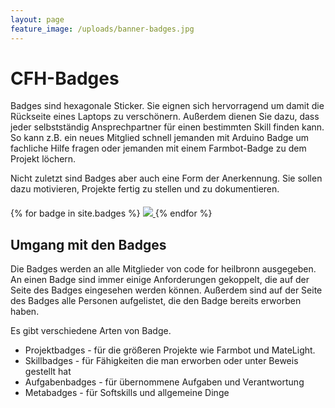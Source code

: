```yaml
---
layout: page
feature_image: /uploads/banner-badges.jpg
---
```


# CFH-Badges

Badges sind hexagonale Sticker. Sie eignen sich hervorragend um damit die Rückseite eines Laptops zu verschönern.
Außerdem dienen Sie dazu, dass jeder selbstständig Ansprechpartner für einen bestimmten Skill finden kann.
So kann z.B. ein neues Mitglied schnell jemanden mit Arduino Badge um fachliche Hilfe fragen oder jemanden
mit einem Farmbot-Badge zu dem Projekt löchern.

Nicht zuletzt sind Badges aber auch eine Form der Anerkennung. Sie sollen dazu motivieren, Projekte fertig zu stellen und zu dokumentieren.


<div id="cfh-badge-list" class="cfh-badge-list" style="margin-top: 20px;">
    {% for badge in site.badges %}
        <a href="{{ badge.url }}">
            <img class="cfh-badge-img" src="{{badge.image}}" />
        </a>
    {% endfor %}
</div>


## Umgang mit den Badges

Die Badges werden an alle Mitglieder von code for heilbronn ausgegeben.
An einen Badge sind immer einige Anforderungen gekoppelt, die auf der Seite des Badges eingesehen werden können.
Außerdem sind auf der Seite des Badges alle Personen aufgelistet, die den Badge bereits erworben haben.

Es gibt verschiedene Arten von Badge.

* Projektbadges - für die größeren Projekte wie Farmbot und MateLight.
* Skillbadges - für Fähigkeiten die man erworben oder unter Beweis gestellt hat
* Aufgabenbadges - für übernommene Aufgaben und Verantwortung
* Metabadges - für Softskills und allgemeine Dinge


<script>

(function() {
    console.info("badge-grid");

    var badges = document.getElementsByClassName("cfh-badge-img");
    var container = document.getElementsByClassName("cfh-badge-list")[0];

    var width_badges = 186;
    var height_badges = 160;

    var col_badges = 0;
    var row_badges = 0;

    var container = $("#cfh-badge-list");
    var containerOuterWidth = container.outerWidth();

    $(".cfh-badge-img").each(function(index, elem) {
        if ((col_badges * width_badges) + width_badges > containerOuterWidth || (row_badges % 2 == 1 && col_badges * width_badges > containerOuterWidth - width_badges)) {
            row_badges++;
            col_badges = 0;
        }

        var top_badges = row_badges * height_badges;
        var left_badges = col_badges * width_badges;

        if (row_badges % 2 == 1) {
            left_badges += 93;
        }
        console.info("badge " + index + " - top:" + top_badges + " ,left:" + left_badges + " - row:" + row_badges + ", col:" + col_badges);

        $(elem).css("left", left_badges + "px");
        $(elem).css("top", top_badges + "px");

        col_badges++;
    });

    console.info("container col:" + row_badges);
    $(container).css("height", (((row_badges + 1) * height_badges) + 50) + "px"); 

})();

</script>